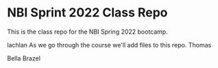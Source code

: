 # NBI Sprint 2022 Class Repo
This is the class repo for the NBI Spring 2022 bootcamp.

lachlan
As we go through the course we'll add files to this repo.
Thomas

Bella Brazel

